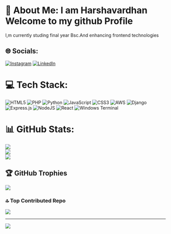 # 💫 About Me: I am Harshavardhan Welcome to my github Profile         
I,m currently studing final year Bsc.And enhancing frontend technologies                                        
## 🌐 Socials:         
[![Instagram](https://img.shields.io/badge/Instagram-%23E4405F.svg?logo=Instagram&logoColor=white)](https://instagram.com/harshachowdary9988) [![LinkedIn](https://img.shields.io/badge/LinkedIn-%230077B5.svg?logo=linkedin&logoColor=white)](https://linkedin.com/in/channupatiharshavardhan)       
                  
# 💻 Tech Stack:           
![HTML5](https://img.shields.io/badge/html5-%23E34F26.svg?style=for-the-badge&logo=html5&logoColor=white) ![PHP](https://img.shields.io/badge/php-%23777BB4.svg?style=for-the-badge&logo=php&logoColor=white) ![Python](https://img.shields.io/badge/python-3670A0?style=for-the-badge&logo=python&logoColor=ffdd54) ![JavaScript](https://img.shields.io/badge/javascript-%23323330.svg?style=for-the-badge&logo=javascript&logoColor=%23F7DF1E) ![CSS3](https://img.shields.io/badge/css3-%231572B6.svg?style=for-the-badge&logo=css3&logoColor=white) ![AWS](https://img.shields.io/badge/AWS-%23FF9900.svg?style=for-the-badge&logo=amazon-aws&logoColor=white) ![Django](https://img.shields.io/badge/django-%23092E20.svg?style=for-the-badge&logo=django&logoColor=white) ![Express.js](https://img.shields.io/badge/express.js-%23404d59.svg?style=for-the-badge&logo=express&logoColor=%2361DAFB) ![NodeJS](https://img.shields.io/badge/node.js-6DA55F?style=for-the-badge&logo=node.js&logoColor=white) ![React](https://img.shields.io/badge/react-%2320232a.svg?style=for-the-badge&logo=react&logoColor=%2361DAFB) ![Windows Terminal](https://img.shields.io/badge/Windows%20Terminal-%234D4D4D.svg?style=for-the-badge&logo=windows-terminal&logoColor=white)
# 📊 GitHub Stats:  
![](https://github-readme-stats.vercel.app/api?username=Harshavardhan&theme=dark&hide_border=false&include_all_commits=false&count_private=false)<br/>
![](https://github-readme-streak-stats.herokuapp.com/?user=Harshavardhan&theme=dark&hide_border=false)<br/>
![](https://github-readme-stats.vercel.app/api/top-langs/?username=Harshavardhan&theme=dark&hide_border=false&include_all_commits=false&count_private=false&layout=compact)

## 🏆 GitHub Trophies
![](https://github-profile-trophy.vercel.app/?username=Harshavardhan&theme=radical&no-frame=false&no-bg=false&margin-w=4)

### 🔝 Top Contributed Repo
![](https://github-contributor-stats.vercel.app/api?username=Harshavardhan&limit=5&theme=dark&combine_all_yearly_contributions=true)

---
[![](https://visitcount.itsvg.in/api?id=Harshavardhan&icon=3&color=3)](https://visitcount.itsvg.in)

<!-- Proudly created with GPRM ( https://gprm.itsvg.in ) -->
